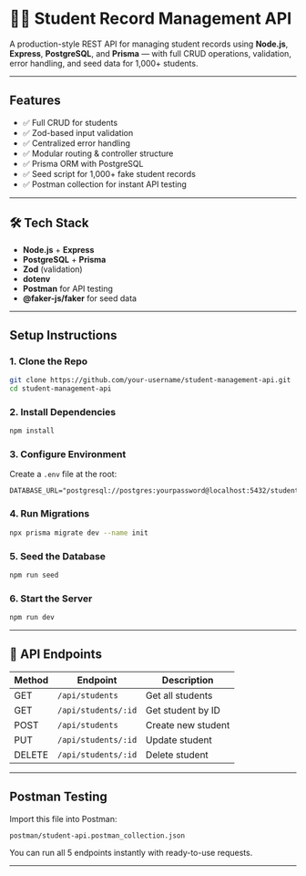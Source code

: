 # 🧑‍🎓 Student Record Management API

A production-style REST API for managing student records using **Node.js**, **Express**, **PostgreSQL**, and **Prisma** — with full CRUD operations, validation, error handling, and seed data for 1,000+ students.

---

## Features

- ✅ Full CRUD for students
- ✅ Zod-based input validation
- ✅ Centralized error handling
- ✅ Modular routing & controller structure
- ✅ Prisma ORM with PostgreSQL
- ✅ Seed script for 1,000+ fake student records
- ✅ Postman collection for instant API testing

---

## 🛠 Tech Stack

- **Node.js** + **Express**
- **PostgreSQL** + **Prisma**
- **Zod** (validation)
- **dotenv**
- **Postman** for API testing
- **@faker-js/faker** for seed data

---

## Setup Instructions

### 1. Clone the Repo

```bash
git clone https://github.com/your-username/student-management-api.git
cd student-management-api
```

### 2. Install Dependencies

```bash
npm install
```

### 3. Configure Environment

Create a `.env` file at the root:

```
DATABASE_URL="postgresql://postgres:yourpassword@localhost:5432/student_db"
```

### 4. Run Migrations

```bash
npx prisma migrate dev --name init
```

### 5. Seed the Database

```bash
npm run seed
```

### 6. Start the Server

```bash
npm run dev
```

---

## 🔁 API Endpoints

| Method | Endpoint            | Description        |
| ------ | ------------------- | ------------------ |
| GET    | `/api/students`     | Get all students   |
| GET    | `/api/students/:id` | Get student by ID  |
| POST   | `/api/students`     | Create new student |
| PUT    | `/api/students/:id` | Update student     |
| DELETE | `/api/students/:id` | Delete student     |

---

## Postman Testing

Import this file into Postman:

```
postman/student-api.postman_collection.json
```

You can run all 5 endpoints instantly with ready-to-use requests.

---
